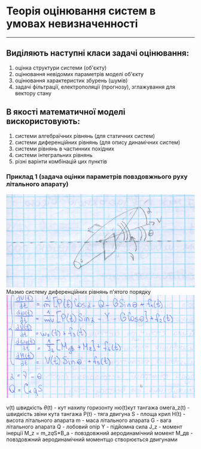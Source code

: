 # Теорія оцінювання систем в умовах невизначенності
----------

## Виділяють наступні класи задачі оцінювання:
1. оцінка структури системи (об'єкту)
2. оцінювання невідомих параметрів моделі об'єкту
3. оцінювання характеристик збурень (шумів)
4. задачі фільтрації, електрополяції (прогнозу), зглажування для вектору стану

## В якості математичної моделі вискористовують:
1. системи алгебраїчних рівнянь (для статичних систем)
2. системи диференційних рівнянь (для опису динамічних систем)
3. системи рівнянь в частинних похідних
4. системи інтегральних рівнянь
5. різні варінти комбінацій цих пунктів

### Приклад 1 (задача оцінки параметрів повздовжнього руху літального апарату)
<img src = "./2020-09-17_12-42.png">
Маэмо систему диференційних рівнянь п'ятого порядку
<img src = "2020-09-17_12-48.png">

v(t) швидкість
$\theta$(t) - кут нахилу горизонту
ню(t)кут тангажа
омега_z(t) - швидкість звіни кута тангажа
P(t) - тяга двигуна
S - площа крил
Н(t) - висота літального апарата
m - маса літального апарата
G - вага літального апарата
Q - лобовий опір
Y - підйомна сила
J_z - момент інерції
M_z = m_z*q*S*B_a - повздовжний аеродинамічний момент
M_дв - повздовжний аеродинамічний моментщо створюється двигунами

